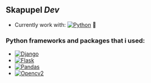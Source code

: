## Skapupel _Dev_
- Currently work with: [![Python](https://img.shields.io/badge/Python-blue.svg?style=for-the-badge&logo=appveyor)](https://www.python.org/) 🐍

### Python frameworks and packages that i used:
- [![Django](https://img.shields.io/badge/Django-green.svg?style=flat&logo=django)](https://www.djangoproject.com/)
- [![Flask](https://img.shields.io/badge/Flask-grey.svg?style=flat&logo=flask)](https://flask.palletsprojects.com)
- [![Pandas](https://img.shields.io/badge/Pandas-blue.svg?style=flat&logo=pandas)](https://pandas.pydata.org/)
- [![Opencv2](https://img.shields.io/badge/Opencv2-red.svg?style=flat&logo=opencv2)](https://opencv.org/)
